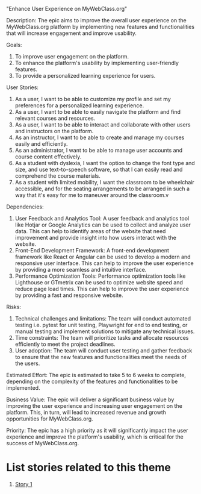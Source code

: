 "Enhance User Experience on MyWebClass.org"

Description: The epic aims to improve the overall user experience on the MyWebClass.org platform by implementing new features and functionalities that will increase engagement and improve usability.


Goals: 
1. To improve user engagement on the platform.
2. To enhance the platform's usability by implementing user-friendly features.
3. To provide a personalized learning experience for users.


User Stories: 
1. As a user, I want to be able to customize my profile and set my preferences for a personalized learning experience.
2. As a user, I want to be able to easily navigate the platform and find relevant courses and resources.
3. As a user, I want to be able to interact and collaborate with other users and instructors on the platform.
4. As an instructor, I want to be able to create and manage my courses easily and efficiently.
5. As an administrator, I want to be able to manage user accounts and course content effectively.
6. As a student with dyslexia, I want the option to change the font type and size, and use text-to-speech software, so that I can easily read and comprehend the course materials.
7. As a student with limited mobility, I want the classroom to be wheelchair accessible, and for the seating arrangements to be arranged in such a way that it's easy for me to maneuver around the classroom.v


Dependencies: 
1. User Feedback and Analytics Tool: A user feedback and analytics tool like Hotjar or Google Analytics can be used to collect and analyze user data. This can help to identify areas of the website that need improvement and provide insight into how users interact with the website.
2. Front-End Development Framework: A front-end development framework like React or Angular can be used to develop a modern and responsive user interface. This can help to improve the user experience by providing a more seamless and intuitive interface.
3. Performance Optimization Tools: Performance optimization tools like Lighthouse or GTmetrix can be used to optimize website speed and reduce page load times. This can help to improve the user experience by providing a fast and responsive website.


Risks: 
1. Technical challenges and limitations: The team will conduct automated testing i.e. pytest for unit testing, Playwright for end to end testing, or manual  testing and implement solutions to mitigate any technical issues.
2. Time constraints: The team will prioritize tasks and allocate resources efficiently to meet the project deadlines.
3. User adoption: The team will conduct user testing and gather feedback to ensure that the new features and functionalities meet the needs of the users.


Estimated Effort: The epic is estimated to take 5 to 6 weeks to complete, depending on the complexity of the features and functionalities to be implemented.


Business Value: The epic will deliver a significant business value by improving the user experience and increasing user engagement on the platform. This, in turn, will lead to increased revenue and growth opportunities for MyWebClass.org.


Priority: The epic has a high priority as it will significantly impact the user experience and improve the platform's usability, which is critical for the success of MyWebClass.org.


# List stories related to this theme
1. [Story 1](documentation/templates/theme/initiatives/epics/stories/story_template.md)
